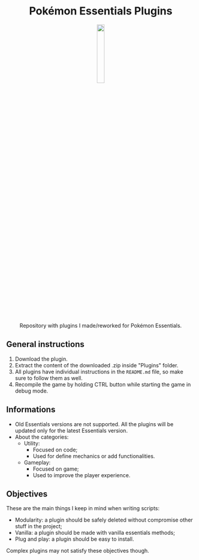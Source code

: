 <h1 align="center">Pokémon Essentials Plugins</h1>
<p align="center">
<img src="https://user-images.githubusercontent.com/63038410/188325652-4cb77d1f-c9c4-4cb2-bc1c-d9a1a68465e5.gif" width="20%"/>
</p>
<p align="center">
Repository with plugins I made/reworked for Pokémon Essentials.
</p>

## General instructions
1. Download the plugin.
2. Extract the content of the downloaded .zip inside "Plugins" folder.
3. All plugins have individual instructions in the `README.md` file, so make sure to follow them as well.
4. Recompile the game by holding CTRL button while starting the game in debug mode.

## Informations
- Old Essentials versions are not supported. All the plugins will be updated only for the latest Essentials version.
- About the categories:
  - Utility:
    - Focused on code;
    - Used for define mechanics or add functionalities.
  - Gameplay:
    - Focused on game;
    - Used to improve the player experience. 

## Objectives
These are the main things I keep in mind when writing scripts:
- Modularity: a plugin should be safely deleted without compromise other stuff in the project;
- Vanilla: a plugin should be made with vanilla essentials methods;
- Plug and play: a plugin should be easy to install.

Complex plugins may not satisfy these objectives though.
